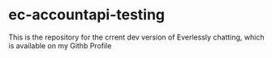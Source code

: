 ec-accountapi-testing
=====================

This is the repository for the crrent dev version of Everlessly chatting, which is available on my Githb Profile
